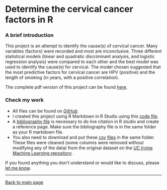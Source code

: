 # Determine the cervical cancer factors in R

### A brief introduction

This project is an attempt to identify the cause(s) of cervical cancer. Many variables (factors) were recorded and most are inconclusive. Three different statistical models (linear and quadratic discriminant analysis, and logistic regression analysis) were compared to each other and the best model was used to identify the cause(s) for cervical. The model chosen suggested that the most predictive factors for cervical cancer are HPV (positive) and the length of smoking (in years, with a positive correlation).

The complete pdf version of this project can be found [here](cervical-cancer-factor-with-R-markdown.pdf).

### Check my work

- All files can be found on <a href="https://github.com/maiqhadata/project-1-cervical-cancer-factors-with-r">GitHub</a>
- I created this project using R Markdown in R Studio using this [code file](cervical-cancer-factor-with-R-markdown.Rmd).
- A [bibliography file](cervical-cancer-bibliography.bib) is necessary to do live citation in R studio and create a reference page. Make sure the bibliography file is in the same folder as your R markdown file.
- You also need to download and put these [csv](risk_factors_cervical_cancer.csv) [files](risk_factors_cervical_cancer1.csv) in the same folder. These files were cleaned (some columns were removed without modifying any of the data) from the original dataset on the [UC Irvine Machine Learning repository](https://archive.ics.uci.edu/ml/datasets/Cervical+cancer+%28Risk+Factors%29).

If you found anything you don't understand or would like to discuss, please <a href="mailto:maiqhadata@gmail.com">let me know</a>.

---

<a href="https://maiqhadata.github.io/">Back to main page</a>
